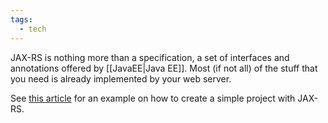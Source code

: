 ```yaml
---
tags:
  - tech
---
```

JAX-RS is nothing more than a specification, a set of interfaces and annotations offered by [[JavaEE|Java EE]].
Most (if not all) of the stuff that you need is already implemented by your web server.

See [this article](https://www.baeldung.com/jax-rs-spec-and-implementations) for an example on how to create a simple project with JAX-RS.